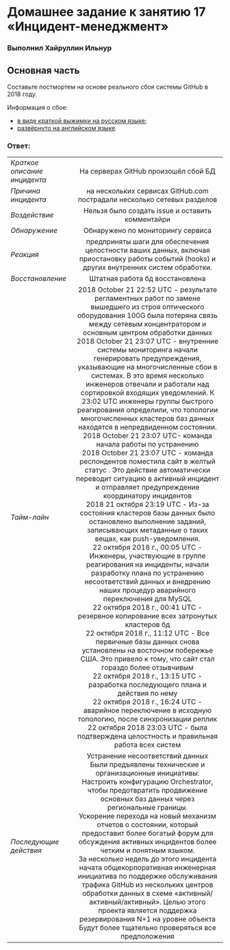 # Домашнее задание к занятию 17 «Инцидент-менеджмент»

### Выполнил Хайруллин Ильнур

## Основная часть

Составьте постмортем на основе реального сбоя системы GitHub в 2018 году.

Информация о сбое: 

* [в виде краткой выжимки на русском языке](https://habr.com/ru/post/427301/);
* [развёрнуто на английском языке](https://github.blog/2018-10-30-oct21-post-incident-analysis/).


### Ответ:


|                              |                                                                                                                                                                                                                                                                                                                                                                                                                                                                                                                                                                                                                                                                                                                                                                                                                                                                                                                                                                                                                                                                                                                                                                                                                                                                                                                                                                                                                                                                                                                                                                                                                                                                                                                                                                                                                                                           | 
|------------------------------|:---------------------------------------------------------------------------------------------------------------------------------------------------------------------------------------------------------------------------------------------------------------------------------------------------------------------------------------------------------------------------------------------------------------------------------------------------------------------------------------------------------------------------------------------------------------------------------------------------------------------------------------------------------------------------------------------------------------------------------------------------------------------------------------------------------------------------------------------------------------------------------------------------------------------------------------------------------------------------------------------------------------------------------------------------------------------------------------------------------------------------------------------------------------------------------------------------------------------------------------------------------------------------------------------------------------------------------------------------------------------------------------------------------------------------------------------------------------------------------------------------------------------------------------------------------------------------------------------------------------------------------------------------------------------------------------------------------------------------------------------------------------------------------------------------------------------------------------------------------:|
| *Краткое описание инцидента* |                                                                                                                                                                                                                                                                                                                                                                                                                                                                                                                                                                                                                                                                                                                                                                                                                                                                                                           На серверах GitHub произошёл сбой БД                                                                                                                                                                                                                                                                                                                                                                                                                                                                                                                                                                                                                                                                                                                                                                                                                                                                                                            |
| *Причина инцидента*          |                                                                                                                                                                                                                                                                                                                                                                                                                                                                                                                                                                                                                                                                                                                                                                                                                                                                                          на нескольких сервисах GitHub.com пострадали несколько сетевых разделов                                                                                                                                                                                                                                                                                                                                                                                                                                                                                                                                                                                                                                                                                                                                                                                                                                                                                          |
| *Воздействие*                |                                                                                                                                                                                                                                                                                                                                                                                                                                                                                                                                                                                                                                                                                                                                                                                                                                                                                                     Нельзя было создать issue и оставить комментайри                                                                                                                                                                                                                                                                                                                                                                                                                                                                                                                                                                                                                                                                                                                                                                                                                                                                                                      |
| *Обнаружение*                |                                                                                                                                                                                                                                                                                                                                                                                                                                                                                                                                                                                                                                                                                                                                                                                                                                                                                                             Обнаружено по мониторингу сервиса                                                                                                                                                                                                                                                                                                                                                                                                                                                                                                                                                                                                                                                                                                                                                                                                                                                                                                             |
| *Реакция*                    |                                                                                                                                                                                                                                                                                                                                                                                                                                                                                                                                                                                                                                                                                                                                                                                                                                                       предприняты шаги для обеспечения целостности ваших данных, включая приостановку работы событий (hooks) и других внутренних систем обработки.                                                                                                                                                                                                                                                                                                                                                                                                                                                                                                                                                                                                                                                                                                                                                                                                                                                        |
| *Восстановление*             |                                                                                                                                                                                                                                                                                                                                                                                                                                                                                                                                                                                                                                                                                                                                                                                                                                                                                                              Штатная работа бд восстановлена                                                                                                                                                                                                                                                                                                                                                                                                                                                                                                                                                                                                                                                                                                                                                                                                                                                                                                              |
| *Тайм-лайн*                  | 2018 October 21 22:52 UTC -  результате регламентных работ по замене вышедшего из строя оптического оборудования 100G была потеряна связь между сетевым концентратором и основным центром обработки данных <br/>2018 October 21 23:07 UTC - внутренние системы мониторинга начали генерировать предупреждения, указывающие на многочисленные сбои в системах. В это время несколько инженеров отвечали и работали над сортировкой входящих уведомлений. К 23:02 UTC инженеры группы быстрого реагирования определили, что топологии многочисленных кластеров баз данных находятся в непредвиденном состоянии. <br/>2018 October 21 23:07 UTC- команда начала работы по устранению<br/>2018 October 21 23:07 UTC - команда респондентов поместила сайт в желтый статус . Это действие автоматически переводит ситуацию в активный инцидент и отправляет предупреждение координатору инцидентов<br/>2018 21 октября 23:19 UTC - Из-за состояния кластеров базы данных было остановлено выполнение заданий, записывающих метаданные о таких вещах, как push-уведомления.<br/>22 октября 2018 г., 00:05 UTC - Инженеры, участвующие в группе реагирования на инциденты, начали разработку плана по устранению несоответствий данных и внедрению наших процедур аварийного переключения для MySQL<br/>22 октября 2018 г., 00:41 UTC - резервное копирование всех затронутых кластеров бд<br/>22 октября 2018 г., 11:12 UTC - Все первичные базы данных снова установлены на восточном побережье США. Это привело к тому, что сайт стал гораздо более отзывчивым<br/>22 октября 2018 г., 13:15 UTC - разработка последующего плана и действия по нему<br/>22 октября 2018 г., 16:24 UTC - аварийное переключение в исходную топологию, после синхронизации реплик<br/>22 октября 2018 23:03 UTC - была подтверждена целостность и правильная работа всех систем |
| *Последующие действия*       |                                                                                                                                                                                                                                                                                                                                                                                                                                                                                                                                                  Устранение несоответствий данных<br/> Были предъявлены технические и организационные инициативы:<br/>Настроить конфигурацию Orchestrator, чтобы предотвратить продвижение основных баз данных через региональные границы.<br/>Ускорение перехода на новый механизм отчетов о состоянии, который предоставит более богатый форум для обсуждения активных инцидентов более четким и понятным языком.<br/>За несколько недель до этого инцидента начата общекорпоративная инженерная инициатива по поддержке обслуживания трафика GitHub из нескольких центров обработки данных в схеме «активный/активный/активный». Целью этого проекта является поддержка резервирования N+1 на уровне объекта<br/>Будут более тщательно проверяться все предположения                                                                                                                                                                                                                                                                                                                                                                                                                                                                                                                                                   |